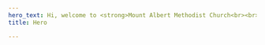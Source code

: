 ```yaml
---
hero_text: Hi, welcome to <strong>Mount Albert Methodist Church<br><br></strong>
title: Hero

---
```

<Hero :text="$page.frontmatter.hero_text" />
<NewsList />